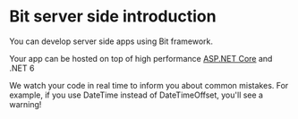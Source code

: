 # Bit server side introduction

You can develop server side apps using Bit framework.

Your app can be hosted on top of high performance [ASP.NET Core](https://docs.microsoft.com/en-us/aspnet/core/) and .NET 6

We watch your code in real time to inform you about common mistakes. For example, if you use DateTime instead of DateTimeOffset, you'll see a warning!

